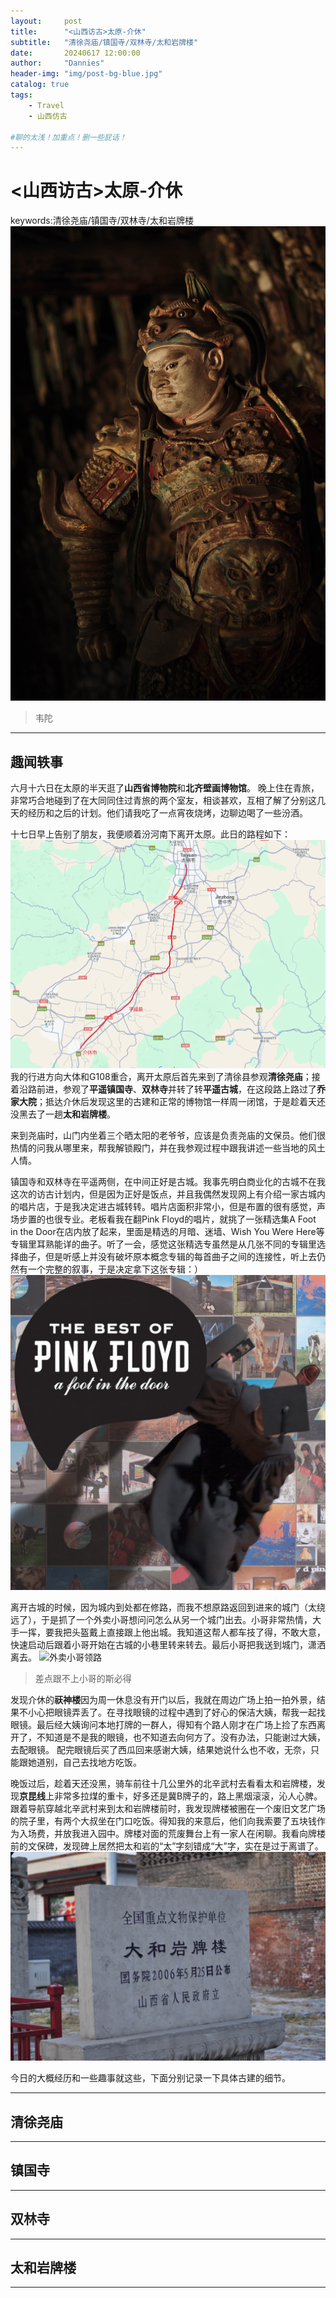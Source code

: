 ```yaml
---
layout:     post
title:      "<山西访古>太原-介休"
subtitle:   "清徐尧庙/镇国寺/双林寺/太和岩牌楼"
date:       20240617 12:00:00
author:     "Dannies"
header-img: "img/post-bg-blue.jpg"
catalog: true
tags:
    - Travel
    - 山西仿古

#聊的太浅！加重点！删一些屁话！
---
```


# <山西访古>太原-介休
keywords:清徐尧庙/镇国寺/双林寺/太和岩牌楼
![韦陀像](/pic/20240617/DSC_0234.jpg)
>韦陀

***

## 趣闻轶事
六月十六日在太原的半天逛了**山西省博物院**和**北齐壁画博物馆**。
晚上住在青旅，非常巧合地碰到了在大同同住过青旅的两个室友，相谈甚欢，互相了解了分别这几天的经历和之后的计划。他们请我吃了一点宵夜烧烤，边聊边喝了一些汾酒。

十七日早上告别了朋友，我便顺着汾河南下离开太原。此日的路程如下：
![路程图](/pic/20240617/Snipaste_2024-06-18_22-55-11.png)
我的行进方向大体和G108重合，离开太原后首先来到了清徐县参观**清徐尧庙**；接着沿路前进，参观了**平遥镇国寺**、**双林寺**并转了转**平遥古城**，在这段路上路过了**乔家大院**；抵达介休后发现这里的古建和正常的博物馆一样周一闭馆，于是趁着天还没黑去了一趟**太和岩牌楼**。

来到尧庙时，山门内坐着三个晒太阳的老爷爷，应该是负责尧庙的文保员。他们很热情的问我从哪里来，帮我解锁殿门，并在我参观过程中跟我讲述一些当地的风土人情。

镇国寺和双林寺在平遥两侧，在中间正好是古城。我事先明白商业化的古城不在我这次的访古计划内，但是因为正好是饭点，并且我偶然发现网上有介绍一家古城内的唱片店，于是我决定进古城转转。唱片店面积非常小，但是布置的很有感觉，声场步置的也很专业。老板看我在翻Pink Floyd的唱片，就挑了一张精选集A Foot in the Door在店内放了起来，里面是精选的月暗、迷墙、Wish You Were Here等专辑里耳熟能详的曲子。听了一会，感觉这张精选专虽然是从几张不同的专辑里选择曲子，但是听感上并没有破坏原本概念专辑的每首曲子之间的连接性，听上去仍然有一个完整的叙事，于是决定拿下这张专辑：）
![专辑](/pic/20240617/2266c7db-78e2-4a2b-90cb-5b061c70d95a.jpg)

离开古城的时候，因为城内到处都在修路，而我不想原路返回到进来的城门（太绕远了），于是抓了一个外卖小哥想问问怎么从另一个城门出去。小哥非常热情，大手一挥，要我把头盔戴上直接跟上他出城。我知道这帮人都车技了得，不敢大意，快速启动后跟着小哥开始在古城的小巷里转来转去。最后小哥把我送到城门，潇洒离去。
![外卖小哥领路](/pic/20240617/Snipaste_2024-06-19_00-52-03.png)
>差点跟不上小哥的斯必得

发现介休的**祆神楼**因为周一休息没有开门以后，我就在周边广场上拍一拍外景，结果不小心把眼镜弄丢了。在寻找眼镜的过程中遇到了好心的保洁大姨，帮我一起找眼镜。最后经大姨询问本地打牌的一群人，得知有个路人刚才在广场上捡了东西离开了，不知道是不是我的眼镜，也不知道去向何方了。没有办法，只能谢过大姨，去配眼镜。
配完眼镜后买了西瓜回来感谢大姨，结果她说什么也不收，无奈，只能跟她道别，自己去找地方吃饭。

晚饭过后，趁着天还没黑，骑车前往十几公里外的北辛武村去看看太和岩牌楼，发现**京昆线**上非常多拉煤的重卡，好多还是冀B牌子的，路上黑烟滚滚，沁人心脾。
跟着导航穿越北辛武村来到太和岩牌楼前时，我发现牌楼被圈在一个废旧文艺广场的院子里，有两个大叔坐在门口吃饭。得知我的来意后，他们向我索要了五块钱作为入场费，并放我进入园中。牌楼对面的荒废舞台上有一家人在闲聊。我看向牌楼前的文保碑，发现碑上居然把太和岩的“太”字刻错成“大”字，实在是过于离谱了。
![错字碑](/pic/20240617/DSC_0254.jpg)

今日的大概经历和一些趣事就这些，下面分别记录一下具体古建的细节。
***

## 清徐尧庙
***
## 镇国寺
***
## 双林寺
***
## 太和岩牌楼

***
